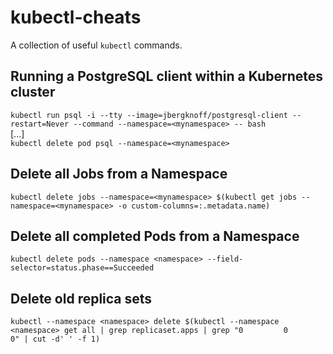 # kubectl-cheats
A collection of useful `kubectl` commands.


## Running a PostgreSQL client within a Kubernetes cluster
`kubectl run psql -i --tty --image=jbergknoff/postgresql-client --restart=Never --command --namespace=<mynamespace> -- bash`   
[...]  
`kubectl delete pod psql --namespace=<mynamespace>`  

## Delete all Jobs from a Namespace
`kubectl delete jobs --namespace=<mynamespace> $(kubectl get jobs --namespace=<mynamespace> -o custom-columns=:.metadata.name)`

## Delete all completed Pods from a Namespace
`kubectl delete pods --namespace <namespace> --field-selector=status.phase==Succeeded`

## Delete old replica sets
`kubectl --namespace <namespace> delete $(kubectl --namespace <namespace> get all | grep replicaset.apps | grep "0         0         0" | cut -d' ' -f 1)`
